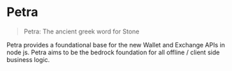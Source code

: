 # Petra

> Petra: The ancient greek word for Stone

Petra provides a foundational base for the new Wallet and Exchange APIs in node js. Petra aims to be the bedrock foundation for all offline / client side business logic. 
